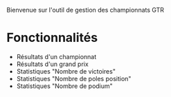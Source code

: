Bienvenue sur l'outil de gestion des championnats GTR

# Fonctionnalités

* Résultats d'un championnat
* Résultats d'un grand prix
* Statistiques "Nombre de victoires"
* Statistiques "Nombre de poles position"
* Statistiques "Nombre de podium"

 




